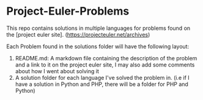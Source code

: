 # Project-Euler-Problems
This repo contains solutions in multiple languages for problems found on the [project euler site]. (https://projecteuler.net/archives)

Each Problem found in the solutions folder will have the following layout:
1. README.md: A markdown file containing the description of the problem and a link to it on the project euler site, I may also add some comments about how I went about solving it
2. A solution folder for each language I've solved the problem in. (i.e if I have a solution in Python and PHP, there will be a folder for PHP and Python)
